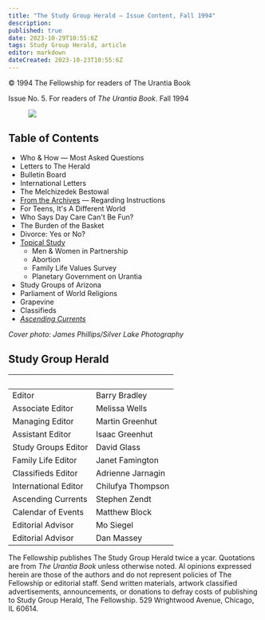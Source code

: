 ```yaml
---
title: "The Study Group Herald — Issue Content, Fall 1994"
description: 
published: true
date: 2023-10-29T10:55:6Z
tags: Study Group Herald, article
editor: markdown
dateCreated: 2023-10-23T10:55:6Z
---
```


<p class="v-card v-sheet theme--light gray lighten-3 px-2">© 1994 The Fellowship for readers of The Urantia Book</p>

Issue No. 5. For readers of _The Urantia Book_. Fall 1994

<figure id="Figure_1" class="image urantiapedia">
<img src="/image/article/Study_Group_Herald/Frontpage4.jpg">
</figure>

## Table of Contents

- Who \& How — Most Asked Questions
- Letters to The Herald
- Bulletin Board
- International Letters
- The Melchizedek Bestowal
- <ins>From the Archives</ins> — Regarding Instructions
- For Teens, It's A Different World
- Who Says Day Care Can't Be Fun?
- The Burden of the Basket
- Divorce: Yes or No?
- <ins>Topical Study</ins>
	- Men & Women in Partnership
	- Abortion
	- Family Life Values Survey
	- Planetary Government on Urantia
- Study Groups of Arizona
- Parliament of World Religions
- Grapevine
- Classifieds
- <ins>_Ascending Currents_</ins>

_Cover photo: James Phillips/Silver Lake Photography_

## Study Group Herald

&nbsp; | &nbsp;
--- | ---
Editor | Barry Bradley
Associate Editor | Melissa Wells
Managing Editor | Martin Greenhut
Assistant Editor | Isaac Greenhut
Study Groups Editor | David Glass
Family Life Editor | Janet Famington
Classifieds Editor | Adrienne Jarnagin
International Editor | Chilufya Thompson
Ascending Currents | Stephen Zendt
Calendar of Events | Matthew Block
Editorial Advisor | Mo Siegel
Editorial Advisor | Dan Massey

The Fellowship publishes The Study Group Herald twice a ycar. Quotations are from _The Urantia Book_ unless otherwise noted. Al opinions expressed herein are those of the authors and do not represent policies of The Fellowship or editorial staff. Send written materials, artwork classified advertisements, announcements, or donations to defray costs of publishing to Study Group Herald, The Fellowship. 529 Wrightwood Avenue, Chicago, IL 60614.
